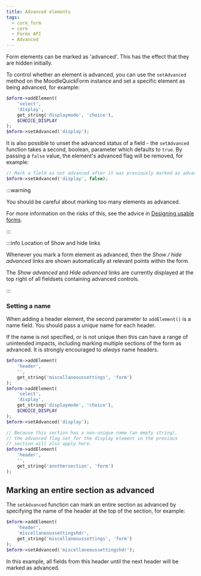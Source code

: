 ```yaml
---
title: Advanced elements
tags:
  - core_form
  - core
  - Forms API
  - Advanced
---
```


Form elements can be marked as 'advanced'. This has the effect that they are hidden initially.

To control whether an element is advanced, you can use the `setAdvanced` method on the MoodleQuickForm instance and set a specific element as being advanced, for example:

```php title="Marking an element as advanced"
$mform->addElement(
    'select',
    'display',
    get_string('displaymode', 'choice'),
    $CHOICE_DISPLAY
);
$mform->setAdvanced('display');
```

It is also possible to unset the advanced status of a field - the `setAdvanced` function takes a second, boolean, parameter which defaults to `true`. By passing a `false` value, the element's advanced flag will be removed, for example:

```php title="Marking an element as advanced"
// Mark a field as not advanced after it was previously marked as advanced.
$mform->setAdvanced('display', false);
```

:::warning

You should be careful about marking too many elements as advanced.

For more information on the risks of this, see the advice in [Designing usable forms](/general/development/policies/designing-usable-forms#use-show-moreless-advanced-settings-sparingly).

:::

:::info Location of Show and hide links

Whenever you mark a form element as advanced, then the _Show / hide advanced_  links are shown automatically at relevant points within the form.

The _Show advanced_ and _Hide advanced_ links are currently displayed at the top right of all fieldsets containing advanced controls.

:::

### Setting a name

When adding a header element, the second parameter to `addElement()` is a name field. You should pass a _unique_ name for each header.

If the name is not specified, or is not unique then this can have a range of unintended impacts, including marking multiple sections of the form as advanced. It is strongly encouraged to _always_ name headers.

<InvalidExample>

```php title="An empty name is passed to these headings"
$mform->addElement(
    'header',
    '',
    get_string('miscellaneoussettings', 'form')
);
$mform->addElement(
    'select',
    'display',
    get_string('displaymode', 'choice'),
    $CHOICE_DISPLAY
);
$mform->setAdvanced('display');

// Because this section has a non-unique name (an empty string),
// the advanced flag set for the display element in the previous
// section will also apply here.
$mform->addElement(
    'header',
    '',
    get_string('anothersection', 'form')
);
```

</InvalidExample>

## Marking an entire section as advanced

The `setAdvanced` function can mark an entire section as advanced by specifying the name of the header at the top of the section, for example:

```php title="Marking an entire section as advanced"
$mform->addElement(
    'header',
    'miscellaneoussettingshdr',
    get_string('miscellaneoussettings', 'form')
);
$mform->setAdvanced('miscellaneoussettingshdr');
```

In this example, all fields from this header until the next header will be marked as advanced.
